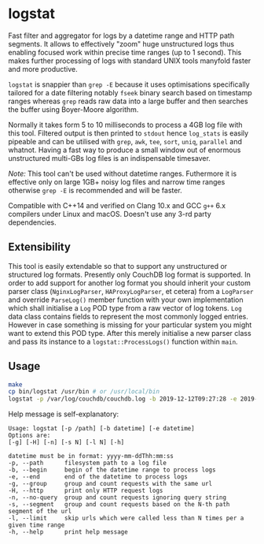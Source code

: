 # logstat

Fast filter and aggregator for logs by a datetime range and HTTP path segments. It allows to effectively "zoom" huge unstructured logs thus enabling focused work within precise time ranges (up to 1 second). This makes further processing of logs with standard UNIX tools manyfold faster and more productive.

`logstat` is snappier than `grep -E` because it uses optimisations specifically tailored for a date filtering notably `fseek` binary search based on timestamp ranges whereas `grep` reads raw data into a large buffer and then searches the buffer using Boyer-Moore algorithm.

Normally it takes form 5 to 10 milliseconds to process a 4GB log file with this tool. Filtered output is then printed to `stdout` hence `log_stats` is easily pipeable and can be utilised with `grep`, `awk`, `tee`, `sort`, `uniq`, `parallel` and whatnot. Having a fast way to produce a small window out of enormous unstructured multi-GBs log files is an indispensable timesaver.

*Note:* This tool can't be used without datetime ranges. Futhermore it is effective only on large 1GB+ noisy log files and narrow time ranges otherwise `grep -E` is recommended and will be faster.

Compatible with C++14 and verified on Clang 10.x and GCC `g++` 6.x compilers under Linux and macOS. Doesn't use any 3-rd party dependencies.

## Extensibility

This tool is easily extendable so that to support any unstructured or structured log formats. Presently only CouchDB log format is supported. In order to add support for another log format you should inherit your custom parser class (`NginxLogParser`, `HAProxyLogParser`, et cetera) from a `LogParser` and override `ParseLog()` member function with your own implementation which shall initialise a `Log` POD type from a raw vector of log tokens. `Log` data class contains fields to represent the most commonly logged entries. However in case something is missing for your particular system you might want to extend this POD type. After this merely initialise a new parser class and pass its instance to a `logstat::ProcessLogs()` function within `main`.


## Usage

```bash
make
cp bin/logstat /usr/bin # or /usr/local/bin
logstat -p /var/log/couchdb/couchdb.log -b 2019-12-12T09:27:28 -e 2019-12-12T09:27:29
```

Help message is self-explanatory:
```
Usage: logstat [-p /path] [-b datetime] [-e datetime]
Options are:
[-g] [-H] [-n] [-s N] [-l N] [-h]

datetime must be in format: yyyy-mm-ddThh:mm:ss
-p, --path      filesystem path to a log file
-b, --begin     begin of the datetime range to process logs
-e, --end       end of the datetime to process logs
-g, --group     group and count requests with the same url
-H, --http      print only HTTP request logs
-n, --no-query  group and count requests ignoring query string
-s, --segment   group and count requests based on the N-th path segment of the url
-l, --limit     skip urls which were called less than N times per a given time range
-h, --help      print help message

```
